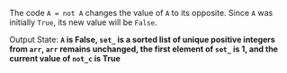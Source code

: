 The code `A = not A` changes the value of `A` to its opposite. Since `A` was initially `True`, its new value will be `False`.

Output State: **`A` is False, `set_` is a sorted list of unique positive integers from `arr`, `arr` remains unchanged, the first element of `set_` is 1, and the current value of `not_c` is True**